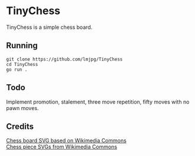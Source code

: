 # TinyChess
TinyChess is a simple chess board.

## Running
```
git clone https://github.com/lmjpg/TinyChess
cd TinyChess
go run .
```

## Todo
Implement promotion, stalement, three move repetition, fifty moves with no pawn moves.

## Credits
[Chess board SVG based on Wikimedia Commons](https://commons.wikimedia.org/wiki/File:Chess_Board.svg)  
[Chess piece SVGs from Wikimedia Commons](https://commons.wikimedia.org/wiki/Category:SVG_chess_pieces)